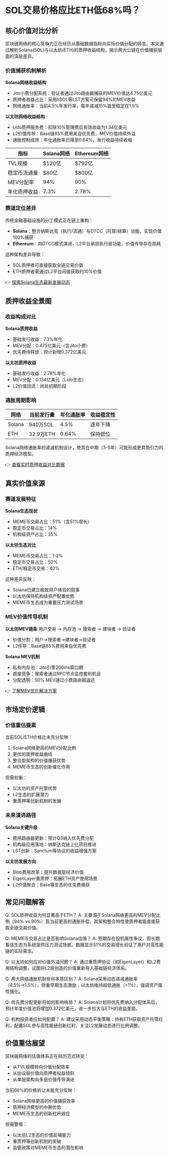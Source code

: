 # SOL交易价格应比ETH低68%吗？

## 核心价值对比分析

区块链网络的核心竞争力正在经历从基础数据指标向实际价值分配的转变。本文通过解析Solana(SOL)与以太坊(ETH)的质押收益结构，揭示两大公链在价值捕获层面的深层差异。

### 价值捕获机制解析

**Solana网络收益结构**
- Jito小费分配系统：验证者通过Jito路由器捕获的MEV价值达4.75亿美元
- 质押者收益占比：采用hSOL等LST方案可保留94%的MEV收益
- 网络通胀率：当前4.5%年发行率，每年递减15%直至稳定在1.5%

**以太坊网络收益结构**
- Lido质押服务费：扣除10%管理费后有效收益为1.34亿美元
- L2价值传导：Base链85%费用来自优先费，MEV价值持续外溢
- 通胀控制成效：年化通胀率已降至0.64%，发行收益持续收缩

| 指标         | Solana网络 | Ethereum网络 |
|--------------|------------|--------------|
| TVL规模      | $120亿     | $792亿       |
| 稳定币流通量 | $80亿      | $800亿       |
| MEV分配率    | 94%        | 90%          |
| 年化质押收益 | 7.3%       | 2.78%        |

### 赛道定位差异

传统金融基础设施的分工模式正在链上重构：
- **Solana**：整合纳斯达克（执行/流通）与DTCC（托管/结算）功能，实现价值100%捕获
- **Ethereum**：向DTCC模式演进，L2平台承担执行层功能，价值传导存在损耗

这种架构差异导致：
- SOL质押者可直接获取全链交易价值
- ETH质押者需通过L2平台间接获取约10%价值

👉 [探索Solana生态最新发展动态](https://bit.ly/okx_welcome)

## 质押收益全景图

### 收益构成对比

**Solana质押收益**
- 基础发行收益：7.3%年化
- MEV分配：0.475亿美元（含Jito小费）
- 优先费待释放：预计新增0.372亿美元

**以太坊质押收益**
- 基础发行收益：2.78%年化
- MEV分配：0.134亿美元（Lido生态）
- L2价值回流：尚处初期阶段

### 通胀周期影响

| 网络   | 当前发行量 | 年化通胀率 | 收益稳定性 |
|--------|------------|------------|------------|
| Solana | 940万SOL   | 4.5%       | 逐年下降   |
| ETH    | 32.9万ETH  | 0.64%      | 保持低位   |

Solana网络通胀率的递减机制设计，使其在中期（3-5年）可能形成更具吸引力的质押经济模型。

👉 [查看实时质押收益对比数据](https://bit.ly/okx_welcome)

## 真实价值来源

### 赛道发展特征

**Solana生态现状**
- MEME币交易占比：51%（含51%增长）
- 稳定币交易占比：14%
- 机构级资产占比：35%

**以太坊生态对比**
- MEME币交易占比：1-2%
- 稳定币交易占比：50%
- ETH/稳定币交易：40%

这种差异反映：
- Solana已建立极致用户体验的叙事
- 以太坊保持机构级资产配置优势
- MEME币生态成为重要压力测试场景

### MEV价值传导机制

**以太坊MEV链条**
用户交易 → 内存池 → 搜索者 → 建块者 → 验证者
- 价值分割：用户→搜索者→建块者→验证者
- L2传导：Base链85%费用来自优先费

**Solana MEV机制**
- 私有内存池：Jito引擎200ms窗口期
- 直接竞争：搜索者通过RPC节点监控套利机会
- 分配透明：50% MEV通过小费路由器返还

👉 [了解MEV优化解决方案](https://bit.ly/okx_welcome)

## 市场定价逻辑

### 价值重估要素

当前SOL/ETH价格比未充分反映：
1. Solana网络更高的MEV分配比例
2. 更优的质押收益曲线
3. 整合型架构的价值捕获优势
4. MEME币生态的创新催化作用

但需权衡：
- 以太坊的资产托管优势
- L2生态的扩展潜力
- 重质押等创新机制的发展

### 未来演进路径

**Solana关键升级**
- 费用路由器更新：预计Q3纳入优先费分配
- 机构级应用落地：纳斯达克链上化项目推进
- LST创新：Sanctum等协议的收益增强方案

**以太坊发展方向**
- Blob费用改革：提升数据层经济价值
- EigenLayer重质押：拓展ETH资产使用场景
- L2价值聚合：Base等生态的优先费捕获

## 常见问题解答

Q: SOL质押收益为何显著高于ETH？
A: 主要源于Solana网络更高的MEV分配比例（94% vs 90%）及当前更高的通胀补偿，其架构整合特性使质押者能直接获取全链交易价值。

Q: MEME币交易占比是否影响Solana估值？
A: 短期存在投机属性争议，但长期看该生态为系统提供压力测试场景。数据显示51%的交易增长验证了用户对高性能链的实际需求。

Q: 以太坊如何应对价值外溢问题？
A: 通过重质押协议（如EigenLayer）和L2费用结构调整，试图将L2层创造的价值重新导入基础链经济体系。

Q: 两大网络通胀机制有何本质区别？
A: Solana采用动态递减通胀率（4.5%→1.5%），侧重早期生态激励；以太坊维持超低通胀（<1%），强调资产属性强化。

Q: 优先费分配更新将如何影响格局？
A: Solana计划将优先费纳入分配体系后，预计年度价值池将增加0.372亿美元，进一步拉大与ETH的收益差距。

Q: 机构投资者应如何配置？
A: 建议采用动态平衡策略：持有ETH获取资产托管红利，配置SOL参与高性能链创新红利，关注L2发展动态进行比例调整。

## 价值重估展望

区块链网络的估值体系正在经历范式转变：
- 从TVL规模转向价值分配效率
- 从协议层价值向质押者权益倾斜
- 从单层架构向多层价值传导演进

当前68%的价格折让未能充分反映：
- Solana网络更高的价值捕获效率
- 质押经济模型的中期优势
- MEME币生态的创新杠杆效应

但需警惕：
- 以太坊L2生态的价值反哺能力
- 重质押等创新机制的突破
- 监管政策对MEME币生态的潜在影响
